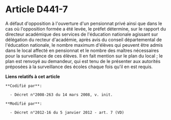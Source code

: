 # Article D441-7

A défaut d'opposition à l'ouverture d'un pensionnat privé ainsi que dans le cas où l'opposition formée a été levée, le préfet
détermine, sur le rapport du     directeur académique des services de l'éducation nationale agissant sur délégation du
recteur d'académie, après avis du conseil départemental de l'éducation nationale, le nombre maximum d'élèves qui peuvent être
admis dans le local affecté en pensionnat et le nombre des maîtres nécessaires pour la surveillance de ces élèves. Il en fait
mention sur le plan du local ; le plan est renvoyé au demandeur, qui est tenu de le présenter aux autorités préposées à la
surveillance des écoles chaque fois qu'il en est requis.

**Liens relatifs à cet article**

	**Codifié par**:

	  - Décret n°2008-263 du 14 mars 2008, v. init.

	**Modifié par**:

	  - Décret n°2012-16 du 5 janvier 2012 - art. 7 (VD)
